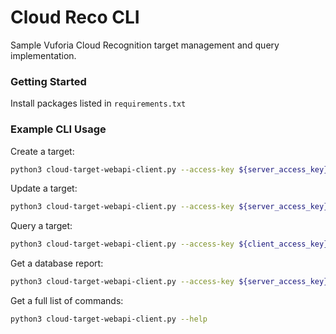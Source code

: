 # Cloud Reco CLI

Sample Vuforia Cloud Recognition target management and query implementation.

### Getting Started

Install packages listed in `requirements.txt`

### Example CLI Usage

Create a target:
```bash
python3 cloud-target-webapi-client.py --access-key ${server_access_key} --secret-key ${server_secret_key} create --image ./target.jpg --name target-example --width 1 --metadata-base64 "$(echo "example metadata" | base64)"
```
Update a target:
```bash
python3 cloud-target-webapi-client.py --access-key ${server_access_key} --secret-key ${server_secret_key} update ${target_id} --name target-updated --width 2
```

Query a target:
```bash
python3 cloud-target-webapi-client.py --access-key ${client_access_key} --secret-key ${client_secret_key} query --image ./target.jpg
```

Get a database report:
```bash
python3 cloud-target-webapi-client.py --access-key ${server_access_key} --secret-key ${server_secret_key} get-database-report
```

Get a full list of commands:
```bash
python3 cloud-target-webapi-client.py --help
```